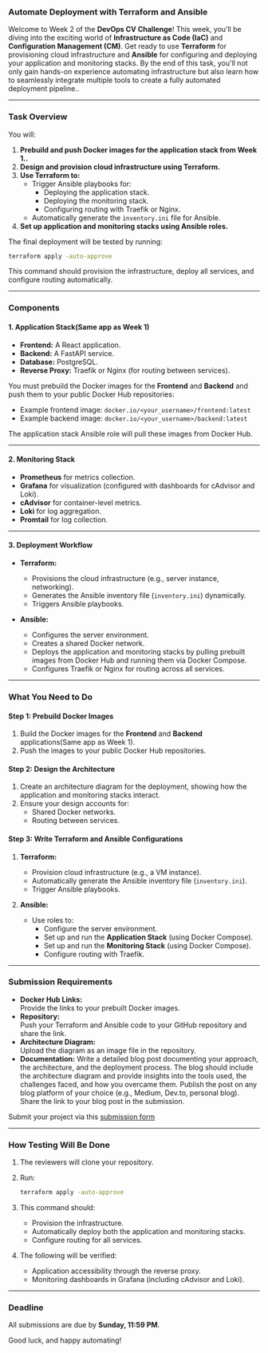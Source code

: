 ### Automate Deployment with Terraform and Ansible  

Welcome to Week 2 of the **DevOps CV Challenge**! This week, you’ll be diving into the exciting world of **Infrastructure as Code (IaC)** and **Configuration Management (CM)**. Get ready to use **Terraform** for provisioning cloud infrastructure and **Ansible** for configuring and deploying your application and monitoring stacks. By the end of this task, you'll not only gain hands-on experience automating infrastructure but also learn how to seamlessly integrate multiple tools to create a fully automated deployment pipeline..  

---

### **Task Overview**  

You will:
1. **Prebuild and push Docker images for the application stack from Week 1..**
2. **Design and provision cloud infrastructure using Terraform.**
3. **Use Terraform to:**
   - Trigger Ansible playbooks for:
     - Deploying the application stack.
     - Deploying the monitoring stack.
     - Configuring routing with Traefik or Nginx.
   - Automatically generate the `inventory.ini` file for Ansible.  
4. **Set up application and monitoring stacks using Ansible roles.**

The final deployment will be tested by running:
```bash
terraform apply -auto-approve
```
This command should provision the infrastructure, deploy all services, and configure routing automatically.

---

### **Components**  

#### **1. Application Stack(Same app as Week 1)**
- **Frontend:** A React application.
- **Backend:** A FastAPI service.
- **Database:** PostgreSQL.
- **Reverse Proxy:** Traefik or Nginx (for routing between services).

You must prebuild the Docker images for the **Frontend** and **Backend** and push them to your public Docker Hub repositories:  
- Example frontend image: `docker.io/<your_username>/frontend:latest`  
- Example backend image: `docker.io/<your_username>/backend:latest`  

The application stack Ansible role will pull these images from Docker Hub.

---

#### **2. Monitoring Stack**
- **Prometheus** for metrics collection.
- **Grafana** for visualization (configured with dashboards for cAdvisor and Loki).
- **cAdvisor** for container-level metrics.
- **Loki** for log aggregation.
- **Promtail** for log collection.

---

#### **3. Deployment Workflow**
- **Terraform:**  
  - Provisions the cloud infrastructure (e.g., server instance, networking).
  - Generates the Ansible inventory file (`inventory.ini`) dynamically.  
  - Triggers Ansible playbooks.  

- **Ansible:**  
  - Configures the server environment.  
  - Creates a shared Docker network.  
  - Deploys the application and monitoring stacks by pulling prebuilt images from Docker Hub and running them via Docker Compose.  
  - Configures Traefik or Nginx for routing across all services.

---

### **What You Need to Do**  

#### **Step 1: Prebuild Docker Images**  
1. Build the Docker images for the **Frontend** and **Backend** applications(Same app as Week 1).
2. Push the images to your public Docker Hub repositories.  

#### **Step 2: Design the Architecture**
1. Create an architecture diagram for the deployment, showing how the application and monitoring stacks interact.  
2. Ensure your design accounts for:  
   - Shared Docker networks.  
   - Routing between services.  

#### **Step 3: Write Terraform and Ansible Configurations**
1. **Terraform:**  
   - Provision cloud infrastructure (e.g., a VM instance).  
   - Automatically generate the Ansible inventory file (`inventory.ini`).  
   - Trigger Ansible playbooks.  

2. **Ansible:**  
   - Use roles to:
     - Configure the server environment.
     - Set up and run the **Application Stack** (using Docker Compose).
     - Set up and run the **Monitoring Stack** (using Docker Compose).
     - Configure routing with Traefik.

---

### **Submission Requirements**  
- **Docker Hub Links:**  
  Provide the links to your prebuilt Docker images.  
- **Repository:**  
  Push your Terraform and Ansible code to your GitHub repository and share the link.  
- **Architecture Diagram:**  
  Upload the diagram as an image file in the repository.
- **Documentation:**
  Write a detailed blog post documenting your approach, the architecture, and the deployment process. The blog should include the architecture diagram and provide insights   into the tools used, the challenges faced, and how you overcame them. Publish the post on any blog platform of your choice (e.g., Medium, Dev.to, personal blog).
  Share the link to your blog post in the submission.

Submit your project via this [submission form](https://forms.gle/QYkvXSAJeLziX5CFA)

---

### **How Testing Will Be Done**
1. The reviewers will clone your repository.  
2. Run:
   ```bash
   terraform apply -auto-approve
   ```
3. This command should:
   - Provision the infrastructure.
   - Automatically deploy both the application and monitoring stacks.
   - Configure routing for all services.  

4. The following will be verified:  
   - Application accessibility through the reverse proxy.  
   - Monitoring dashboards in Grafana (including cAdvisor and Loki).  

---

### **Deadline**
All submissions are due by **Sunday, 11:59 PM**.  

Good luck, and happy automating!
